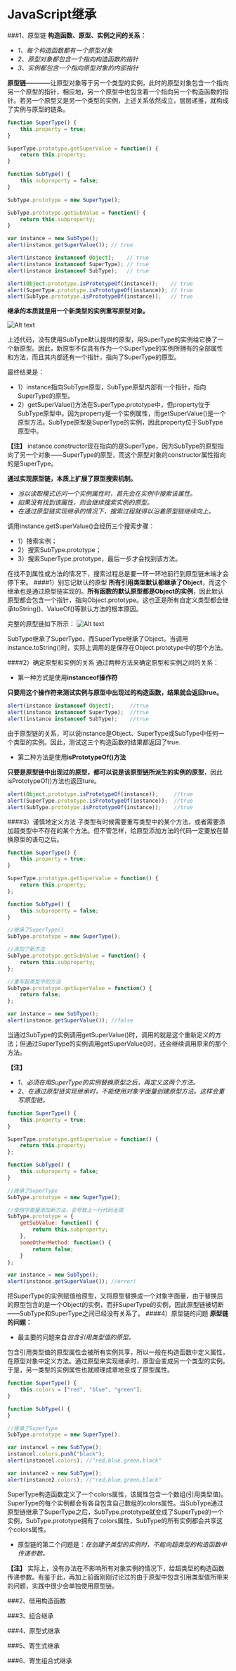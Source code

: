 JavaScript继承
=========

###1、原型链
**构造函数、原型、实例之间的关系：**
- *1、每个构造函数都有一个原型对象*
- *2、原型对象都包含一个指向构造函数的指针*
- *3、实例都包含一个指向原型对象的内部指针*

**原型链**————让原型对象等于另一个类型的实例，此时的原型对象包含一个指向另一个原型的指针，相应地，另一个原型中也包含着一个指向另一个构造函数的指针。若另一个原型又是另一个类型的实例，上述关系依然成立，层层递推，就构成了实例与原型的链条。
```javascript
function SuperType() {
    this.property = true;
}

SuperType.prototype.getSuperValue = function() {
    return this.property;
}

function SubType() {
    this.subproperty = false;
}

SubType.prototype = new SuperType();

SubType.prototype.getSubValue = function() {
    return this.subproperty;
}

var instance = new SubType();
alert(instance.getSuperValue()); // true

alert(instance instanceof Object);    // true
alert(instance instanceof SuperType); // true
alert(instance instanceof SubType);   // true

alert(Object.prototype.isPrototypeOf(instance));    // true
alert(SuperType.prototype.isPrototypeOf(instance)); // true
alert(SubType.prototype.isPrototypeOf(instance));   // true
```
**继承的本质就是用一个新类型的实例重写原型对象。**

![Alt text](../Z_Image/prototype-chain-01.png)

上述代码，没有使用SubType默认提供的原型，用SuperType的实例给它换了一个新原型。因此，新原型不仅具有作为一个SuperType的实例所拥有的全部属性和方法，而且其内部还有一个指针，指向了SuperType的原型。

最终结果是：
- 1）instance指向SubType原型，SubType原型内部有一个指针，指向SuperType的原型。
- 2）getSuperValue()方法在SuperType.prototype中，但property位于SubType原型中。因为property是一个实例属性，而getSuperValue()是一个原型方法。SubType原型是SuperType的实例，因此property位于SubType原型中。

**【注】**
instance.constructor现在指向的是SuperType，因为SubType的原型指向了另一个对象——SuperType的原型，而这个原型对象的constructor属性指向的是SuperType。

**通过实现原型链，本质上扩展了原型搜索机制。**
- *当以读取模式访问一个实例属性时，首先会在实例中搜索该属性。*
- *如果没有找到该属性，则会继续搜索实例的原型。*
- *在通过原型链实现继承的情况下，搜索过程就得以沿着原型链继续向上。*

调用instance.getSuperValue()会经历三个搜索步骤：

- 1）搜索实例；
- 2）搜索SubType.prototype；
- 3）搜索SuperType.prototype，最后一步才会找到该方法。

在找不到属性或方法的情况下，搜索过程总是要一环一环地前行到原型链末端才会停下来。
####1）别忘记默认的原型
**所有引用类型默认都继承了Object**，而这个继承也是通过原型链实现的。**所有函数的默认原型都是Object的实例**，因此默认原型都会包含一个指针，指向Object.prototype。这也正是所有自定义类型都会继承toString()、ValueOf()等默认方法的根本原因。

完整的原型链如下所示：
![Alt text](../Z_Image/prototype-chain-02.png)

SubType继承了SuperType，而SuperType继承了Object。当调用instance.toString()时，实际上调用的是保存在Object.prototype中的那个方法。

####2）确定原型和实例的关系
通过两种方法来确定原型和实例之间的关系：
- 第一种方式是使用**instanceof操作符**
 
**只要用这个操作符来测试实例与原型中出现过的构造函数，结果就会返回true。**
```javascript
alert(instance instanceof Object);     //true
alert(instance instanceof SuperType);  //true
alert(instance instanceof SubType);    //true
```
由于原型链的关系，可以说instance是Object、SuperType或SubType中任何一个类型的实例。因此，测试这三个构造函数的结果都返回了true.
- 第二种方法是使用**isPrototypeOf()方法**

**只要是原型链中出现过的原型，都可以说是该原型链所派生的实例的原型**，因此isPrototypeOf()方法也返回ture。
```javascript
alert(Object.prototype.isPrototypeOf(instance));     //true
alert(SuperType.prototype.isPrototypeOf(instance));  //true
alert(SubType.prototype.isPrototypeOf(instance));    //true
```
####3）谨慎地定义方法
子类型有时候需要重写类型中的某个方法，或者需要添加超类型中不存在的某个方法。但不管怎样，给原型添加方法的代码一定要放在替换原型的语句之后。
```javascript
function SuperType() {
    this.property = true;
}

SuperType.prototype.getSuperValue = function() {
    return this.property;
};

function SubType() {
    this.subproperty = false;
}

//继承了SuperType()
SubType.prototype = new SuperType();

//添加了新方法
SubType.prototype.getSubValue = function() {
    return this.subproperty;
};

//重写超类型中的方法
SubType.prototype.getSuperValue = function() {
    return false;
};

var instance = new SubType();
alert(instance.getSuperValue()); //false
```
当通过SubType的实例调用getSuperValue()时，调用的就是这个重新定义的方法；但通过SuperType的实例调用getSuperValue()时，还会继续调用原来的那个方法。

**【注】**
- *1、必须在用SuperType的实例替换原型之后，再定义这两个方法。*
- *2、在通过原型链实现继承时，不能使用对象字面量创建原型方法。这样会重写原型链。*

```javascript
function SuperType() {
    this.property = true;
}

SuperType.prototype.getSuperValue = function() {
    return this.property;
};

function SubType() {
    this.subproperty = false;
}

//继承了SuperType
SubType.prototype = new SuperType();

//使用字面量添加新方法，会导致上一行代码无效
SubType.prototype = {
    getSubValue: function() {
        return this.subproperty;
    },
    someOtherMethod: function() {
        return false;
    }
};

var instance = new SubType();
alert(instance.getSuperValue()); //error!
```
把SuperType的实例赋值给原型，又将原型替换成一个对象字面量，由于替换后的原型包含的是一个Object的实例，而非SuperType的实例，因此原型链被切断——SubType和SuperType之间已经没有关系了。
####4）原型链的问题
**原型链的问题：**
- 最主要的问题来自*包含引用类型值的原型。*

包含引用类型值的原型属性会被所有实例共享，所以一般在构造函数中定义属性，在原型对象中定义方法。通过原型来实现继承时，原型会变成另一个类型的实例。于是，另一类型的实例属性也就顺理成章地变成了原型属性。
```javascript
function SuperType() {
    this.colors = ["red", "blue", "green"];
}

function SubType() {
}

//继承了SuperType
SubType.prototype = new SuperType();

var instancel = new SubType();
instancel.colors.push("black");
alert(instancel.colors); //"red,blue,green,black"

var instance2 = new SubType();
alert(instance2.colors); //"red,blue,green,black"
```
SuperType构造函数定义了一个colors属性，该属性包含一个数组(引用类型值)。SuperType的每个实例都会有各自包含自己数组的colors属性。当SubType通过原型链继承了SuperType之后，SubType.prototype就变成了SuperType的一个实例，SubType.prototype拥有了colors属性，SubType的所有实例都会共享这个colors属性。

- 原型链的第二个问题是：*在创建子类型的实例时，不能向超类型的构造函数中传递参数。*

**【注】**
实际上，没有办法在不影响所有对象实例的情况下，给超类型的构造函数传递参数。有鉴于此，再加上前面刚刚讨论过的由于原型中包含引用类型值所带来的问题，实践中很少会单独使用原型链。

###2、借用构造函数

###3、组合继承

###4、原型式继承

###5、寄生式继承

###6、寄生组合式继承